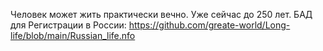 Человек может жить практически вечно.
Уже сейчас до 250 лет.
БАД для Регистрации в России:
https://github.com/greate-world/Long-life/blob/main/Russian_life.nfo

